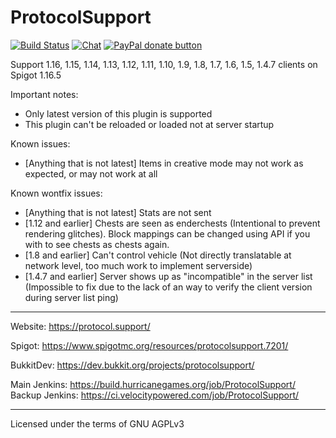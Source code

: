 ProtocolSupport
===============

[![Build Status](https://build.hurricanegames.org/buildStatus/icon?job=ProtocolSupport)](https://build.true-games.org/job/ProtocolSupport/)
[![Chat](https://img.shields.io/badge/chat-on%20discord-7289da.svg)](https://discord.gg/x935y8p)
<span class="badge-paypal"><a href="https://www.paypal.com/cgi-bin/webscr?business=shev4chik.den%40gmail.com&lc=US&item_name=ProtocolSupport&cmd=_donations&rm=1&no_shipping=1&currency_code=USD" title="Donate to this project using Paypal"><img src="https://img.shields.io/badge/paypal-donate-yellow.svg" alt="PayPal donate button" /></a></span>

Support 1.16, 1.15, 1.14, 1.13, 1.12, 1.11, 1.10, 1.9, 1.8, 1.7, 1.6, 1.5, 1.4.7 clients on Spigot 1.16.5

Important notes:
* Only latest version of this plugin is supported
* This plugin can't be reloaded or loaded not at server startup

Known issues:
* [Anything that is not latest] Items in creative mode may not work as expected, or may not work at all

Known wontfix issues:
* [Anything that is not latest] Stats are not sent
* [1.12 and earlier] Chests are seen as enderchests (Intentional to prevent rendering glitches). Block mappings can be changed using API if you with to see chests as chests again.
* [1.8 and earlier] Can't control vehicle (Not directly translatable at network level, too much work to implement serverside)
* [1.4.7 and earlier] Server shows up as "incompatible" in the server list (Impossible to fix due to the lack of an way to verify the client version during server list ping)

---

Website: https://protocol.support/

Spigot: https://www.spigotmc.org/resources/protocolsupport.7201/

BukkitDev: https://dev.bukkit.org/projects/protocolsupport/

Main Jenkins: https://build.hurricanegames.org/job/ProtocolSupport/<br>
Backup Jenkins: https://ci.velocitypowered.com/job/ProtocolSupport/

---

Licensed under the terms of GNU AGPLv3
